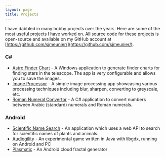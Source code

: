 ```yaml
---
layout: page
title: Projects
---
```


I have dabbled in many hobby projects over the years. Here are some of the most useful projects I have worked on. All source code for these projects is open-source and available on my GitHub account at [https://github.com/sjmeunier/](https://github.com/sjmeunier/).

### C&#35;
* [Astro Finder Chart](https://github.com/sjmeunier/astro-finder-chart) - A Windows application to generate finder charts for finding stars in the telescope. The app is very configurable and allows you to save the images.
* [Image Processor](https://github.com/sjmeunier/image-processor) - A simple image processing app showcasing various processing techniques including blur, sharpen, converting to greyscale, etc.
* [Roman Numeral Convertor](https://github.com/sjmeunier/roman-numeral-convertor) - A C# application to convert numbers between Arabic (standard) numerals and Roman numerals.

### Android
* [Scientific Name Search](https://github.com/sjmeunier/scientific-name-search) - An application which uses a web API to search for scientific names of plants and animals.
* [Audiogility](https://github.com/sjmeunier/audiogility) - An experimental game written in Java with libgdx, running on Android and PC
* [Plasmatic](https://github.com/sjmeunier/plasmatic) - An Android cloud fractal generator